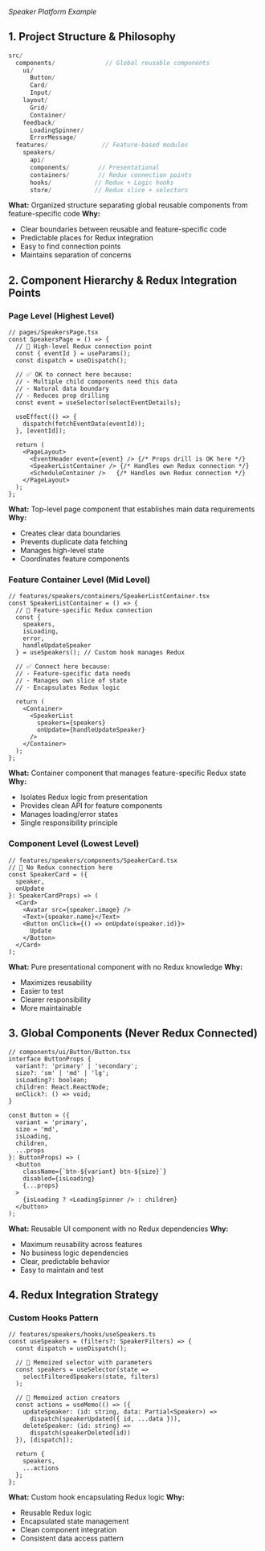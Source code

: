 *Speaker Platform Example*

## 1. Project Structure & Philosophy

```typescript
src/
  components/              // Global reusable components
    ui/                   
      Button/
      Card/
      Input/
    layout/               
      Grid/
      Container/
    feedback/             
      LoadingSpinner/
      ErrorMessage/
  features/               // Feature-based modules
    speakers/
      api/
      components/        // Presentational
      containers/        // Redux connection points
      hooks/            // Redux + Logic hooks
      store/            // Redux slice + selectors
```

**What:** Organized structure separating global reusable components from feature-specific code
**Why:** 
- Clear boundaries between reusable and feature-specific code
- Predictable places for Redux integration
- Easy to find connection points
- Maintains separation of concerns

## 2. Component Hierarchy & Redux Integration Points

### Page Level (Highest Level)
```tsx
// pages/SpeakersPage.tsx
const SpeakersPage = () => {
  // 🔑 High-level Redux connection point
  const { eventId } = useParams();
  const dispatch = useDispatch();
  
  // ✅ OK to connect here because:
  // - Multiple child components need this data
  // - Natural data boundary
  // - Reduces prop drilling
  const event = useSelector(selectEventDetails);

  useEffect(() => {
    dispatch(fetchEventData(eventId));
  }, [eventId]);

  return (
    <PageLayout>
      <EventHeader event={event} /> {/* Props drill is OK here */}
      <SpeakerListContainer /> {/* Handles own Redux connection */}
      <ScheduleContainer />   {/* Handles own Redux connection */}
    </PageLayout>
  );
};
```
**What:** Top-level page component that establishes main data requirements
**Why:**
- Creates clear data boundaries
- Prevents duplicate data fetching
- Manages high-level state
- Coordinates feature components

### Feature Container Level (Mid Level)
```tsx
// features/speakers/containers/SpeakerListContainer.tsx
const SpeakerListContainer = () => {
  // 🔑 Feature-specific Redux connection
  const {
    speakers,
    isLoading,
    error,
    handleUpdateSpeaker
  } = useSpeakers(); // Custom hook manages Redux

  // ✅ Connect here because:
  // - Feature-specific data needs
  // - Manages own slice of state
  // - Encapsulates Redux logic
  
  return (
    <Container>
      <SpeakerList
        speakers={speakers}
        onUpdate={handleUpdateSpeaker}
      />
    </Container>
  );
};
```
**What:** Container component that manages feature-specific Redux state
**Why:**
- Isolates Redux logic from presentation
- Provides clean API for feature components
- Manages loading/error states
- Single responsibility principle

### Component Level (Lowest Level)
```tsx
// features/speakers/components/SpeakerCard.tsx
// 🚫 No Redux connection here
const SpeakerCard = ({
  speaker,
  onUpdate
}: SpeakerCardProps) => (
  <Card>
    <Avatar src={speaker.image} />
    <Text>{speaker.name}</Text>
    <Button onClick={() => onUpdate(speaker.id)}>
      Update
    </Button>
  </Card>
);
```
**What:** Pure presentational component with no Redux knowledge
**Why:**
- Maximizes reusability
- Easier to test
- Clearer responsibility
- More maintainable

## 3. Global Components (Never Redux Connected)

```tsx
// components/ui/Button/Button.tsx
interface ButtonProps {
  variant?: 'primary' | 'secondary';
  size?: 'sm' | 'md' | 'lg';
  isLoading?: boolean;
  children: React.ReactNode;
  onClick?: () => void;
}

const Button = ({
  variant = 'primary',
  size = 'md',
  isLoading,
  children,
  ...props
}: ButtonProps) => (
  <button 
    className={`btn-${variant} btn-${size}`}
    disabled={isLoading}
    {...props}
  >
    {isLoading ? <LoadingSpinner /> : children}
  </button>
);
```
**What:** Reusable UI component with no Redux dependencies
**Why:**
- Maximum reusability across features
- No business logic dependencies
- Clear, predictable behavior
- Easy to maintain and test

## 4. Redux Integration Strategy

### Custom Hooks Pattern
```tsx
// features/speakers/hooks/useSpeakers.ts
const useSpeakers = (filters?: SpeakerFilters) => {
  const dispatch = useDispatch();
  
  // 🔑 Memoized selector with parameters
  const speakers = useSelector(state => 
    selectFilteredSpeakers(state, filters)
  );

  // 🔑 Memoized action creators
  const actions = useMemo(() => ({
    updateSpeaker: (id: string, data: Partial<Speaker>) => 
      dispatch(speakerUpdated({ id, ...data })),
    deleteSpeaker: (id: string) => 
      dispatch(speakerDeleted(id))
  }), [dispatch]);

  return {
    speakers,
    ...actions
  };
};
```
**What:** Custom hook encapsulating Redux logic
**Why:**
- Reusable Redux logic
- Encapsulated state management
- Clean component integration
- Consistent data access pattern

